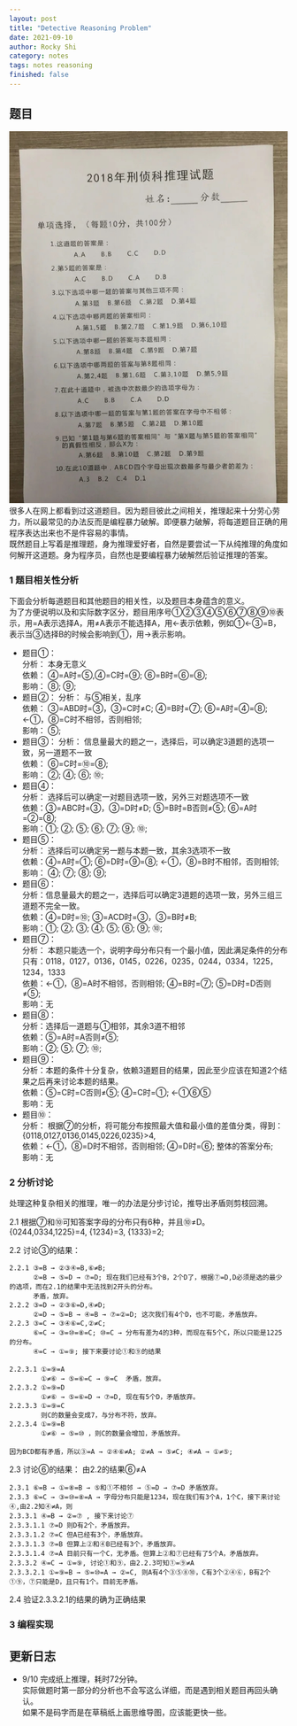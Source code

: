 ```yaml
---
layout: post
title: "Detective Reasoning Problem"
date: 2021-09-10
author: Rocky Shi
category: notes
tags: notes reasoning
finished: false
---
```


## 题目
![Problem Image](/img/10Questions.JPG)
很多人在网上都看到过这道题目。因为题目彼此之间相关，推理起来十分劳心劳力，所以最常见的办法反而是编程暴力破解。即便暴力破解，将每道题目正确的用程序表达出来也不是件容易的事情。  
既然题目上写着是推理题，身为推理爱好者，自然是要尝试一下从纯推理的角度如何解开这道题。身为程序员，自然也是要编程暴力破解然后验证推理的答案。
### 1 题目相关性分析
下面会分析每道题目和其他题目的相关性，以及题目本身蕴含的意义。  
为了方便说明以及和实际数字区分，题目用序号①②③④⑤⑥⑦⑧⑨⑩表示，用=A表示选择A，用≠A表示不能选择A，用←表示依赖，例如①←③=B，表示当③选择B的时候会影响到①，用→表示影响。  
- 题目①：  
        分析： 本身无意义  
        依赖： ④=A时=⑤,④=C时=⑨; ⑥=B时=⑥=⑧;  
        影响： ⑧; ⑨;
- 题目②：
        分析： 与⑤相关，乱序  
        依赖： ③=ABD时=③，③=C时≠C;  ④=B时=⑦; ⑥=A时=④=⑧; ←①，⑧=C时不相邻，否则相邻;  
        影响： ⑤;  
- 题目③：
        分析： 信息量最大的题之一，选择后，可以确定3道题的选项一致，另一道题不一致  
        依赖： ⑥=C时=⑩=⑧;  
        影响： ②; ④; ⑥; ⑩;  
- 题目④：  
        分析： 选择后可以确定一对题目选项一致，另外三对题选项不一致  
        依赖：③=ABC时=③，③=D时≠D;  ⑤=B时=B否则≠⑤; ⑥=A时=②=⑧;  
        影响：①; ②; ⑤; ⑥; ⑦; ⑨; ⑩;  
- 题目⑤：  
        分析： 选择后可以确定另一题与本题一致，其余3选项不一致  
        依赖：④=A时=①; ⑥=D时=⑨=⑧; ←①，⑧=B时不相邻，否则相邻;  
        影响： ④; ⑦; ⑧; ⑨;  
- 题目⑥：  
        分析：信息量最大的题之一，选择后可以确定3道题的选项一致，另外三组三道题不完全一致。  
        依赖：④=D时=⑩; ③=ACD时=③，③=B时≠B;  
        影响：①; ②; ③; ④; ⑤; ⑥; ⑨; ⑩;  
- 题目⑦：  
        分析： 本题只能选一个，说明字母分布只有一个最小值，因此满足条件的分布只有：0118，0127，0136，0145，0226，0235，0244，0334，1225，1234，1333  
        依赖：←①，⑧=A时不相邻，否则相邻; ④=B时=⑦; ⑤=D时=D否则≠⑤;  
        影响：无  
- 题目⑧：  
        分析：选择后一道题与①相邻，其余3道不相邻  
        依赖：⑤=A时=A否则≠⑤;  
        影响：②; ⑤; ⑦; ⑩;  
- 题目⑨：  
        分析：本题的条件十分复杂，依赖3道题目的结果，因此至少应该在知道2个结果之后再来讨论本题的结果。  
        依赖：⑤=C时=C否则≠⑤; ④=C时=①; ←①⑥⑤  
        影响：无  
- 题目⑩：  
        分析： 根据⑦的分析，将可能分布按照最大值和最小值的差值分类，得到： {0118,0127,0136,0145,0226,0235}>4,   
        依赖：←①，⑧=D时不相邻，否则相邻; ④=D时=⑥; 整体的答案分布;  
        影响：无

### 2 分析讨论
处理这种复杂相关的推理，唯一的办法是分步讨论，推导出矛盾则剪枝回溯。

2.1 根据⑦和⑩可知答案字母的分布只有6种，并且⑩≠D。
    {0244,0334,1225}=4, {1234}=3, {1333}=2;

2.2 讨论③的结果：

    2.2.1 ③=B → ②③④=B,⑥≠B;  
          ②=B → ⑤=D → ⑦=D; 现在我们已经有3个B，2个D了，根据⑦=D,D必须是选的最少的选项，而在2.1的结果中无法找到2开头的分布。  
          矛盾，放弃。  
    2.2.2 ③=D → ②③⑥=D,④≠D;  
          ②=D → ⑤=B → ④=B → ⑦=②=D; 这次我们有4个D，也不可能，矛盾放弃。
    2.2.3 ③=C → ③④⑥=C,②≠C;
          ⑥=C → ③=⑩=⑧=C; ⑩=C → 分布有差为4的3种，而现在有5个C，所以只能是1225的分布。
          ④=C → ①=⑨; 接下来要讨论①和⑨的结果

    2.2.3.1 ①=⑨=A
            ①≠⑥ → ⑤=⑥=C → ⑨=C  矛盾，放弃。
    2.2.3.2 ①=⑨=D  
            ①≠⑥ → ⑤=⑥=D → ⑦=D, 现在有5个D，矛盾放弃。
    2.2.3.3 ①=⑨=C  
            则C的数量会变成7，与分布不符，放弃。
    2.2.3.4 ①=⑨=B
            ①≠⑥ → ⑤=⑩ ，则C的数量会增加，矛盾放弃。

    因为BCD都有矛盾，所以③=A → ②④⑥≠A; ②≠A → ⑤≠C; ④≠A → ①≠⑤; 

2.3 讨论⑥的结果：
    由2.2的结果⑥≠A

    2.3.1 ⑥=B → ①=⑧=B → ⑤和①不相邻 → ⑤=D → ⑦=D 矛盾放弃。
    2.3.3 ⑥=C → ③=⑩=⑧=A → 字母分布只能是1234，现在我们有3个A，1个C，接下来讨论④,由2.2知④≠A，则
    2.3.3.1 ④=B → ②=⑦ , 接下来讨论⑦
    2.3.3.1.1 ⑦=D 则D有2个，矛盾放弃。
    2.3.3.1.2 ⑦=C 但A已经有3个，矛盾放弃。
    2.3.3.1.3 ⑦=B 但算上②和④B已经有3个，矛盾放弃。
    2.3.3.1.4 ⑦=A 目前只有一个C，无矛盾。但算上②和⑦已经有了5个A，矛盾放弃。
    2.3.3.2 ④=C → ①=⑨, 讨论①和⑨，由2.2.3可知①=⑨≠A
    2.3.3.2.1 ①=⑨=B → ⑤=⑩=A → ②=C, 则A有4个③⑤⑧⑩，C有3个②④⑥，B有2个①⑨，⑦只能是D，且只有1个。目前无矛盾。
              
2.4 验证2.3.3.2.1的结果的确为正确结果  

### 3 编程实现


## 更新日志
- 9/10 完成纸上推理，耗时72分钟。  
       实际做题时第一部分的分析也不会写这么详细，而是遇到相关题目再回头确认。  
       如果不是码字而是在草稿纸上画思维导图，应该能更快一些。

